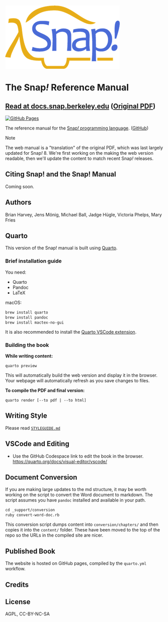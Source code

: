 ![Snap! Logo](./images/snap-logo.png)

# The Snap<em>!</em> Reference Manual
## [Read at docs.snap.berkeley.edu][website] ([Original PDF][original_pdf])

[![GitHub Pages](https://img.shields.io/badge/website-GitHub%20Pages-blue.svg)](https://docs.snap.berkeley.edu/)

[website]: https://docs.snap.berkeley.edu
[pdf]: https://docs.snap.berkeley.edu/snap-manual.pdf
[original_pdf]: ./SnapManual.pdf

The reference manual for the [Snap<em>!</em> programming language][snap]. ([GitHub][snap_gh])

[snap]: https://snap.berkeley.edu
[snap_gh]: https://github.com/jmoenig/snap/

> [!NOTE]
> The web manual is a "translation" of the original PDF, which was last largely updated for
> Snap<em>!</em> 8. We're first working on the making the web version readable, then we'll
> update the content to match recent Snap<em>!</em> releases.

## Citing Snap! and the Snap! Manual
Coming soon.

## Authors
Brian Harvey, Jens Mönig, Michael Ball, Jadge Hügle, Victoria Phelps, Mary Fries

## Quarto
This version of the Snap! manual is built using [Quarto][quarto].

[quarto]: https://quarto.org/docs/

### Brief installation guide

You need:
* Quarto
* Pandoc
* LaTeX

macOS:
```shell
brew install quarto
brew install pandoc
brew install mactex-no-gui
```

It is also recommended to install the [Quarto VSCode extension][quarto_vscode].

[quarto_vscode]: https://marketplace.visualstudio.com/items?itemName=quarto.quarto

### Building the book

**While writing content:**

```shell
quarto preview
```

This will automatically build the web version and display it in the browser.
Your webpage will automatically refresh as you save changes to files.

**To compile the PDF and final version:**

```shell
quarto render [--to pdf | --to html]
```

## Writing Style

Please read [`STYLEGUIDE.md`](./STYLEGUIDE.md)

## VSCode and Editing

* Use the GitHub Codespace link to edit the book in the browser.
https://quarto.org/docs/visual-editor/vscode/


## Document Conversion
If you are making large updates to the md structure, it may be worth working on the script to convert the Word document to markdown.
The script assumes you have `pandoc` installed and available in your path.

```
cd _support/conversion
ruby convert-word-doc.rb
```

This conversion script dumps content into `conversion/chapters/` and then copies it into the `content/` folder. These have been moved to the top of the repo so the URLs in the compiled site are nicer.

## Published Book

The website is hosted on GitHub pages, compiled by the `quarto.yml` workflow.

## Credits

## License

AGPL, CC-BY-NC-SA
